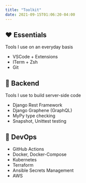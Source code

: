 ```yaml
---
title: "Toolkit"
date: 2021-09-15T01:06:20-04:00
---
```


## ❤️ Essentials

Tools I use on an everyday basis

- VSCode + Extensions
- ITerm + Zsh
- Git

## 🐍 Backend

Tools I use to build server-side code

- Django Rest Framework
- Django Graphene (GraphQL)
- MyPy type checking
- Snapshot, Unittest testing

## 👷 DevOps

- GitHub Actions
- Docker, Docker-Compose
- Kubernetes
- Terraform
- Ansible Secrets Management
- AWS
